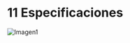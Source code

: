 # 11 Especificaciones

 ![Imagen1](http://static.energysistem.com/images/manuals/42028/53ce628c88bbf.jpg)
